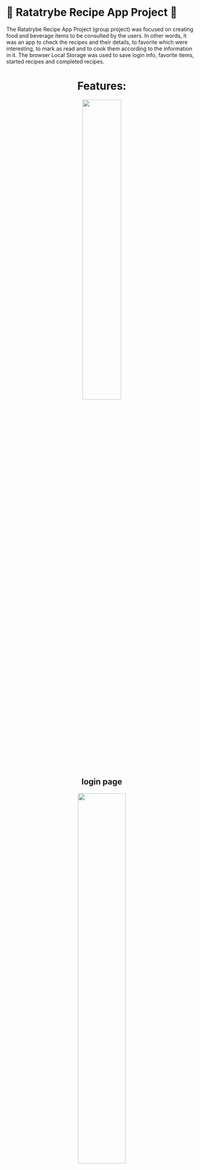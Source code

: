 # 🍅 Ratatrybe Recipe App Project 🍅

The Ratatrybe Recipe App Project (group project) was focused on creating food and beverage items to be consulted by the users. In other words, it was an app to check the recipes and their details, to favorite which were interesting, to mark as read and to cook them according to the information in it.
The  browser Local Storage was used to save login info, favorite items, started recipes and completed recipes. 

<div align="center">

<h1>Features:</h1>

  <img src="src/loginScreen.png" width="45%" height="45%"/>
  
  <h2>login page</h2>
</div>

<div align="center">

  <img src="src/mainScreen.png" width="50%" height="50%"/>
  
  <h2>category icons</h2>
</div>

<div align="center">

  <img src="src/foodScream.png.png" width="50%" height="50%"/>
  
  <h2>food recipe</h2>
</div>
 
  
## 🛠️ Developed project using:

It was created using the ```React``` library:

* React
* Local Storage

## 🖇️ Partners:

* Mr. Hebertt Nascimento;
* Mr. Ryan Alves;
* Mr. Thiago Durante.

## :man_technologist: Built by Yuzo Matoba
[Yuzo Matoba](https://www.linkedin.com/in/fabio-yuzo/)

